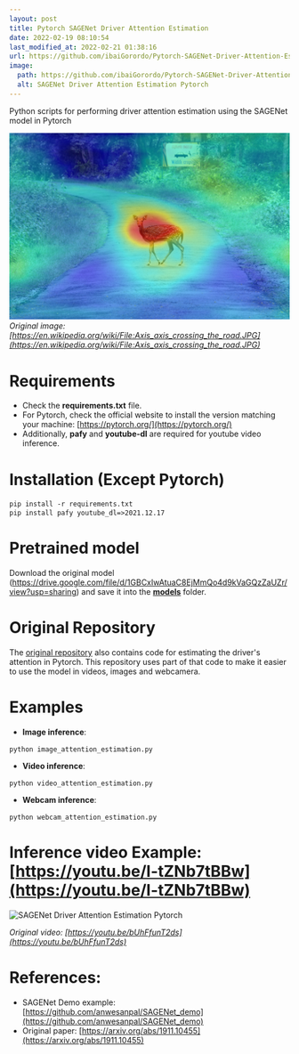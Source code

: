 ```yaml
---
layout: post
title: Pytorch SAGENet Driver Attention Estimation
date: 2022-02-19 08:10:54 
last_modified_at: 2022-02-21 01:38:16 
url: https://github.com/ibaiGorordo/Pytorch-SAGENet-Driver-Attention-Estimation
image:
  path: https://github.com/ibaiGorordo/Pytorch-SAGENet-Driver-Attention-Estimation/raw/main/doc/img/output.jpg
  alt: SAGENet Driver Attention Estimation Pytorch
---
```

 Python scripts for performing driver attention estimation using the SAGENet model in Pytorch
 
![SAGENet Driver Attention Estimation Pytorch](https://github.com/ibaiGorordo/Pytorch-SAGENet-Driver-Attention-Estimation/raw/main/doc/img/output.jpg)
*Original image:[https://en.wikipedia.org/wiki/File:Axis_axis_crossing_the_road.JPG](https://en.wikipedia.org/wiki/File:Axis_axis_crossing_the_road.JPG)*

# Requirements

 * Check the **requirements.txt** file. 
 * For Pytorch, check the official website to install the version matching your machine: [https://pytorch.org/](https://pytorch.org/)
 * Additionally, **pafy** and **youtube-dl** are required for youtube video inference.
 
# Installation (Except Pytorch)
```
pip install -r requirements.txt
pip install pafy youtube_dl=>2021.12.17
```

# Pretrained model
Download the original model (https://drive.google.com/file/d/1GBCxIwAtuaC8EjMmQo4d9kVaGQzZaUZr/view?usp=sharing) and save it into the **[models](https://github.com/ibaiGorordo/Pytorch-SAGENet-Driver-Attention-Estimation/tree/main/models)** folder. 

# Original Repository
The [original repository](https://github.com/anwesanpal/SAGENet_demo) also contains code for estimating the driver's attention in Pytorch. This repository uses part of that code to make it easier to use the model in videos, images and webcamera.
 
# Examples

 * **Image inference**:
 
 ```
 python image_attention_estimation.py
 ```
 
  * **Video inference**:
 
 ```
 python video_attention_estimation.py
 ```
 
 * **Webcam inference**:
 
 ```
 python webcam_attention_estimation.py
 ```
 
# Inference video Example: [https://youtu.be/I-tZNb7tBBw](https://youtu.be/I-tZNb7tBBw)
 ![SAGENet Driver Attention Estimation Pytorch](https://github.com/ibaiGorordo/Pytorch-SAGENet-Driver-Attention-Estimation/raw/main/doc/img/sagenet-attention-heatmap.gif)

*Original video: [https://youtu.be/bUhFfunT2ds](https://youtu.be/bUhFfunT2ds)*

# References:
* SAGENet Demo example: [https://github.com/anwesanpal/SAGENet_demo](https://github.com/anwesanpal/SAGENet_demo)
* Original paper: [https://arxiv.org/abs/1911.10455](https://arxiv.org/abs/1911.10455)
 
